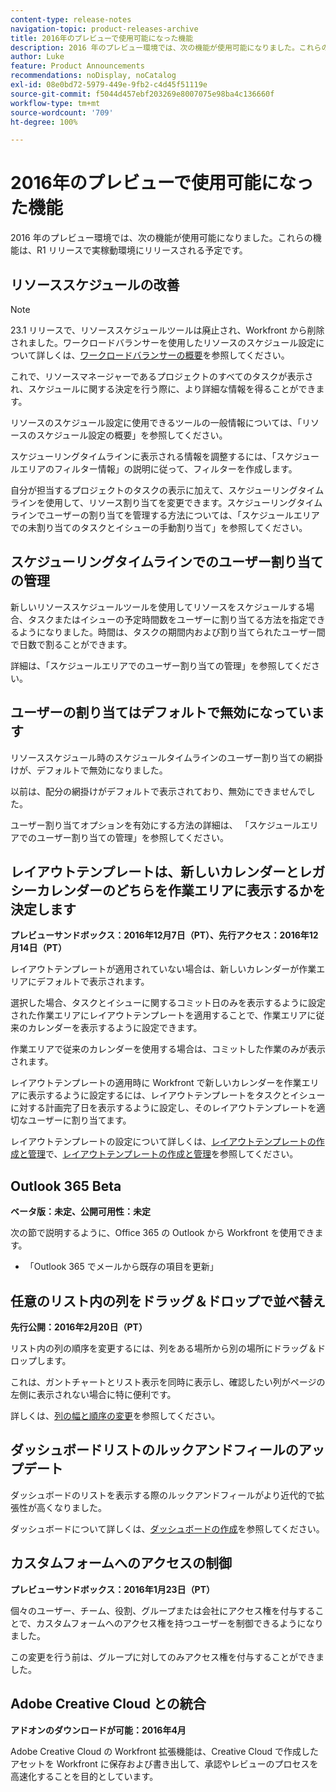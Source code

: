 ```yaml
---
content-type: release-notes
navigation-topic: product-releases-archive
title: 2016年のプレビューで使用可能になった機能
description: 2016 年のプレビュー環境では、次の機能が使用可能になりました。これらの機能は、R1 リリースで実稼動環境にリリースされる予定です。
author: Luke
feature: Product Announcements
recommendations: noDisplay, noCatalog
exl-id: 08e0bd72-5979-449e-9fb2-c4d45f51119e
source-git-commit: f5044d457ebf203269e8007075e98ba4c136660f
workflow-type: tm+mt
source-wordcount: '709'
ht-degree: 100%

---
```


# 2016年のプレビューで使用可能になった機能

2016 年のプレビュー環境では、次の機能が使用可能になりました。これらの機能は、R1 リリースで実稼動環境にリリースされる予定です。

## リソーススケジュールの改善

>[!NOTE]
>
>23.1 リリースで、リソーススケジュールツールは廃止され、Workfront から削除されました。ワークロードバランサーを使用したリソースのスケジュール設定について詳しくは、[ワークロードバランサーの概要](../../../../resource-mgmt/workload-balancer/overview-workload-balancer.md)を参照してください。

これで、リソースマネージャーであるプロジェクトのすべてのタスクが表示され、スケジュールに関する決定を行う際に、より詳細な情報を得ることができます。

リソースのスケジュール設定に使用できるツールの一般情報については、「リソースのスケジュール設定の概要」を参照してください。

スケジューリングタイムラインに表示される情報を調整するには、「スケジュールエリアのフィルター情報」の説明に従って、フィルターを作成します。

自分が担当するプロジェクトのタスクの表示に加えて、スケジューリングタイムラインを使用して、リソース割り当てを変更できます。スケジューリングタイムラインでユーザーの割り当てを管理する方法については、「スケジュールエリアでの未割り当てのタスクとイシューの手動割り当て」を参照してください。

## スケジューリングタイムラインでのユーザー割り当ての管理

新しいリソーススケジュールツールを使用してリソースをスケジュールする場合、タスクまたはイシューの予定時間数をユーザーに割り当てる方法を指定できるようになりました。時間は、タスクの期間内および割り当てられたユーザー間で日数で割ることができます。

詳細は、「スケジュールエリアでのユーザー割り当ての管理」を参照してください。

## ユーザーの割り当てはデフォルトで無効になっています

リソーススケジュール時のスケジュールタイムラインのユーザー割り当ての網掛けが、デフォルトで無効になりました。

以前は、配分の網掛けがデフォルトで表示されており、無効にできませんでした。

ユーザー割り当てオプションを有効にする方法の詳細は、
「スケジュールエリアでのユーザー割り当ての管理」を参照してください。

## レイアウトテンプレートは、新しいカレンダーとレガシーカレンダーのどちらを作業エリアに表示するかを決定します

**プレビューサンドボックス：2016年12月7日（PT）、先行アクセス：2016年12月14日（PT）**

レイアウトテンプレートが適用されていない場合は、新しいカレンダーが作業エリアにデフォルトで表示されます。

選択した場合、タスクとイシューに関するコミット日のみを表示するように設定された作業エリアにレイアウトテンプレートを適用することで、作業エリアに従来のカレンダーを表示するように設定できます。

作業エリアで従来のカレンダーを使用する場合は、コミットした作業のみが表示されます。

レイアウトテンプレートの適用時に Workfront で新しいカレンダーを作業エリアに表示するように設定するには、レイアウトテンプレートをタスクとイシューに対する計画完了日を表示するように設定し、そのレイアウトテンプレートを適切なユーザーに割り当てます。

レイアウトテンプレートの設定について詳しくは、[レイアウトテンプレートの作成と管理](../../../../administration-and-setup/customize-workfront/use-layout-templates/create-and-manage-layout-templates.md)で、[レイアウトテンプレートの作成と管理](../../../../administration-and-setup/customize-workfront/use-layout-templates/create-and-manage-layout-templates.md#customizing-my-work)を参照してください。

## Outlook 365 Beta

**ベータ版：未定、公開可用性：未定**

次の節で説明するように、Office 365 の Outlook から Workfront を使用できます。

* 「Outlook 365 でメールから既存の項目を更新」

## 任意のリスト内の列をドラッグ＆ドロップで並べ替え

**先行公開：2016年2月20日（PT）**

リスト内の列の順序を変更するには、列をある場所から別の場所にドラッグ＆ドロップします。

これは、ガントチャートとリスト表示を同時に表示し、確認したい列がページの左側に表示されない場合に特に便利です。 

詳しくは、[列の幅と順序の変更](../../../../reports-and-dashboards/reports/reporting-elements/modify-column-width-order.md)を参照してください。

## ダッシュボードリストのルックアンドフィールのアップデート

ダッシュボードのリストを表示する際のルックアンドフィールがより近代的で拡張性が高くなりました。

ダッシュボードについて詳しくは、[ダッシュボードの作成](../../../../reports-and-dashboards/dashboards/creating-and-managing-dashboards/create-dashboard.md)を参照してください。

## カスタムフォームへのアクセスの制御

**プレビューサンドボックス：2016年1月23日（PT）**

個々のユーザー、チーム、役割、グループまたは会社にアクセス権を付与することで、カスタムフォームへのアクセス権を持つユーザーを制御できるようになりました。 

この変更を行う前は、グループに対してのみアクセス権を付与することができました。

## Adobe Creative Cloud との統合

**アドオンのダウンロードが可能：2016年4月**

Adobe Creative Cloud の Workfront 拡張機能は、Creative Cloud で作成したアセットを Workfront に保存および書き出して、承認やレビューのプロセスを高速化することを目的としています。
